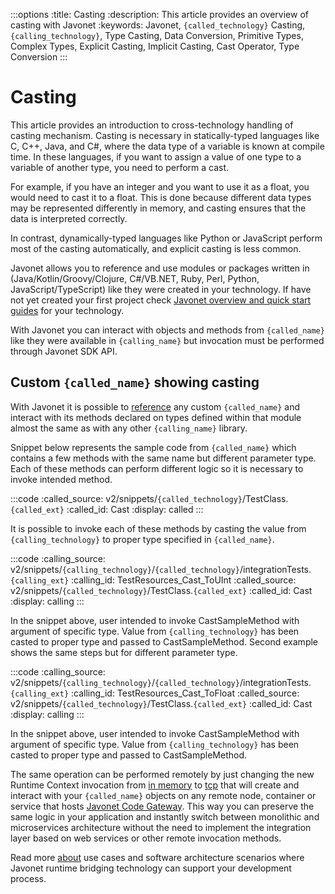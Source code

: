 :::options
:title: Casting
:description: This article provides an overview of casting with Javonet
:keywords: Javonet, `{called_technology}` Casting, `{calling_technology}`, Type Casting, Data Conversion, Primitive Types, Complex Types, Explicit Casting, Implicit Casting, Cast Operator, Type Conversion
:::

# Casting
  
This article provides an introduction to cross-technology handling of casting mechanism. Casting is necessary in statically-typed languages like C, C++, Java, and C#, where the data type of a variable is known at compile time. In these languages, if you want to assign a value of one type to a variable of another type, you need to perform a cast.  
  
For example, if you have an integer and you want to use it as a float, you would need to cast it to a float. This is done because different data types may be represented differently in memory, and casting ensures that the data is interpreted correctly.  
  
In contrast, dynamically-typed languages like Python or JavaScript perform most of the casting automatically, and explicit casting is less common.  
  
Javonet allows you to reference and use modules or packages written in (Java/Kotlin/Groovy/Clojure, C#/VB.NET, Ruby, Perl, Python, JavaScript/TypeScript) like they were created in your technology. If have not yet created your first project check [Javonet overview and quick start guides](/guides/v2/`{calling_technology}`/`{called_technology}`/getting-started/about-javonet) for your technology.  
  
With Javonet you can interact with objects and methods from `{called_name}` like they were available in `{calling_name}` but invocation must be performed through Javonet SDK API.  

## Custom `{called_name}` showing casting
  
With Javonet it is possible to [reference](/guides/v2/`{calling_technology}`/`{called_technology}`/getting-started/adding-references-to-libraries) any custom `{called_name}` and interact with its methods declared on types defined within that module almost the same as with any other `{calling_name}` library.  
  
Snippet below represents the sample code from `{called_name}` which contains a few methods with the same name but different parameter type. Each of these methods can perform different logic so it is necessary to invoke intended method.  
  
:::code
:called_source: v2/snippets/`{called_technology}`/TestClass.`{called_ext}`
:called_id: Cast
:display: called
:::

It is possible to invoke each of these methods by casting the value from `{calling_technology}` to proper type specified in `{called_name}`.  
  
:::code
:calling_source: v2/snippets/`{calling_technology}`/`{called_technology}`/integrationTests.`{calling_ext}`
:calling_id: TestResources_Cast_ToUInt
:called_source: v2/snippets/`{called_technology}`/TestClass.`{called_ext}`
:called_id: Cast
:display: calling
:::

In the snippet above, user intended to invoke CastSampleMethod with argument of specific type. Value from `{calling_technology}` has been casted to proper type and passed to CastSampleMethod. Second example shows the same steps but for different parameter type.  

:::code
:calling_source: v2/snippets/`{calling_technology}`/`{called_technology}`/integrationTests.`{calling_ext}`
:calling_id: TestResources_Cast_ToFloat
:called_source: v2/snippets/`{called_technology}`/TestClass.`{called_ext}`
:called_id: Cast
:display: calling
:::

In the snippet above, user intended to invoke CastSampleMethod with argument of specific type. Value from `{calling_technology}` has been casted to proper type and passed to CastSampleMethod.  
  
The same operation can be performed remotely by just changing the new Runtime Context invocation from [in memory](/guides/v2/`{calling_technology}`/`{called_technology}`/foundations/in-memory-channel) to [tcp](/guides/v2/`{calling_technology}`/`{called_technology}`/foundations/tcp-channel) that will create and interact with your `{called_name}` objects on any remote node, container or service that hosts [Javonet Code Gateway](/guides/v2/`{calling_technology}`/`{called_technology}`/javonet-code-gateway/about-javonet-code-gateway.md). This way you can preserve the same logic in your application and instantly switch between monolithic and microservices architecture without the need to implement the integration layer based on web services or other remote invocation methods.
  
Read more [about](/guides/v2/`{calling_technology}`/`{called_technology}`/getting-started/about-javonet) use cases and software architecture scenarios where Javonet runtime bridging technology can support your development process.
